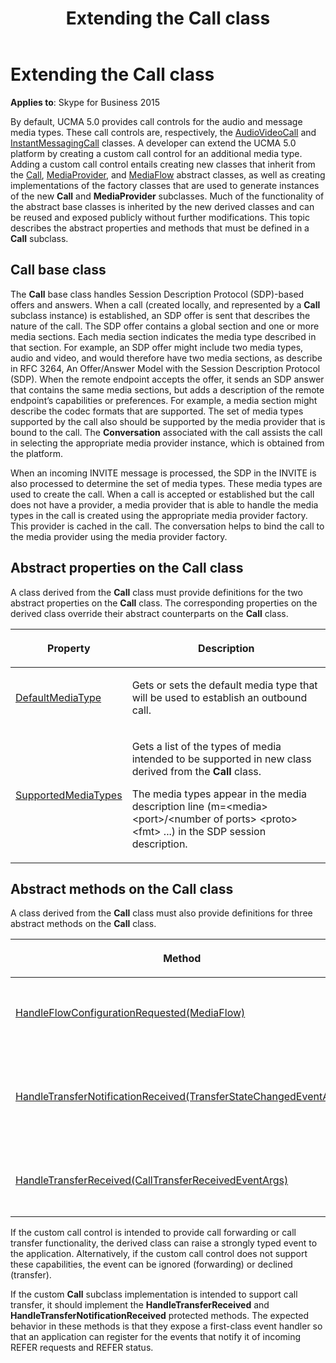 ﻿---
title: Extending the Call class
TOCTitle: Extending the Call class
ms:assetid: bdbca8eb-0809-42a2-8cb1-c4d58fe796af
ms:mtpsurl: https://msdn.microsoft.com/library/Dn466098(v=office.16)
ms:contentKeyID: 65240018
ms.date: 07/27/2015
mtps_version: v=office.16
---

# Extending the Call class


**Applies to**: Skype for Business 2015



By default, UCMA 5.0 provides call controls for the audio and message media types. These call controls are, respectively, the [AudioVideoCall](https://docs.microsoft.com/dotnet/api/microsoft.rtc.collaboration.audiovideo.audiovideocall?view=ucma-api) and [InstantMessagingCall](https://msdn.microsoft.com/library/hh161841\(v=office.16\)) classes. A developer can extend the UCMA 5.0 platform by creating a custom call control for an additional media type. Adding a custom call control entails creating new classes that inherit from the [Call](https://docs.microsoft.com/dotnet/api/microsoft.rtc.collaboration.call?view=ucma-api), [MediaProvider](https://docs.microsoft.com/dotnet/api/microsoft.rtc.collaboration.componentmodel.mediaprovider?view=ucma-api), and [MediaFlow](https://docs.microsoft.com/dotnet/api/microsoft.rtc.collaboration.componentmodel.mediaflow?view=ucma-api) abstract classes, as well as creating implementations of the factory classes that are used to generate instances of the new **Call** and **MediaProvider** subclasses. Much of the functionality of the abstract base classes is inherited by the new derived classes and can be reused and exposed publicly without further modifications. This topic describes the abstract properties and methods that must be defined in a **Call** subclass.

## Call base class

The **Call** base class handles Session Description Protocol (SDP)-based offers and answers. When a call (created locally, and represented by a **Call** subclass instance) is established, an SDP offer is sent that describes the nature of the call. The SDP offer contains a global section and one or more media sections. Each media section indicates the media type described in that section. For example, an SDP offer might include two media types, audio and video, and would therefore have two media sections, as describe in RFC 3264, An Offer/Answer Model with the Session Description Protocol (SDP). When the remote endpoint accepts the offer, it sends an SDP answer that contains the same media sections, but adds a description of the remote endpoint’s capabilities or preferences. For example, a media section might describe the codec formats that are supported. The set of media types supported by the call also should be supported by the media provider that is bound to the call. The **Conversation** associated with the call assists the call in selecting the appropriate media provider instance, which is obtained from the platform.

When an incoming INVITE message is processed, the SDP in the INVITE is also processed to determine the set of media types. These media types are used to create the call. When a call is accepted or established but the call does not have a provider, a media provider that is able to handle the media types in the call is created using the appropriate media provider factory. This provider is cached in the call. The conversation helps to bind the call to the media provider using the media provider factory.

## Abstract properties on the Call class

A class derived from the **Call** class must provide definitions for the two abstract properties on the **Call** class. The corresponding properties on the derived class override their abstract counterparts on the **Call** class.

<table>
<colgroup>
<col />
<col />
</colgroup>
<thead>
<tr class="header">
<th><p>Property</p></th>
<th><p>Description</p></th>
</tr>
</thead>
<tbody>
<tr class="odd">
<td><p><a href="https://msdn.microsoft.com/library/hh381972(v=office.16)">DefaultMediaType</a></p></td>
<td><p>Gets or sets the default media type that will be used to establish an outbound call.</p></td>
</tr>
<tr class="even">
<td><p><a href="https://msdn.microsoft.com/library/hh350179(v=office.16)">SupportedMediaTypes</a></p></td>
<td><p>Gets a list of the types of media intended to be supported in new class derived from the <strong>Call</strong> class.</p>
<p>The media types appear in the media description line (m=&lt;media&gt; &lt;port&gt;/&lt;number of ports&gt; &lt;proto&gt; &lt;fmt&gt; ...) in the SDP session description.</p></td>
</tr>
</tbody>
</table>


## Abstract methods on the Call class

A class derived from the **Call** class must also provide definitions for three abstract methods on the **Call** class.

<table>
<colgroup>
<col />
<col style="width: 50%" />
</colgroup>
<thead>
<tr class="header">
<th><p>Method</p></th>
<th><p>Description</p></th>
</tr>
</thead>
<tbody>
<tr class="odd">
<td><p><a href="https://msdn.microsoft.com/library/hh350189(v=office.16)">HandleFlowConfigurationRequested(MediaFlow)</a></p></td>
<td><p>Synchronously raises the flow to the application.</p>
<p>protected abstract bool HandleFlowConfigurationRequested(MediaFlow mediaFlow)</p></td>
</tr>
<tr class="even">
<td><p><a href="https://docs.microsoft.com/dotnet/api/microsoft.rtc.collaboration.call.handletransfernotificationreceived?view=ucma-api">HandleTransferNotificationReceived(TransferStateChangedEventArgs)</a></p></td>
<td><p>Handles a transfer notification event in a class derived from the <strong>Call</strong> class.</p>
<p>protected abstract void HandleTransferNotificationReceived(TransferStateChangedEventArgs e)</p></td>
</tr>
<tr class="odd">
<td><p><a href="https://docs.microsoft.com/dotnet/api/microsoft.rtc.collaboration.call.handletransferreceived?view=ucma-api">HandleTransferReceived(CallTransferReceivedEventArgs)</a></p></td>
<td><p>Handles a transfer event in a class derived from the <strong>Call</strong> class.</p>
<p>protected abstract void HandleTransferReceived(CallTransferReceivedEventArgs e)</p></td>
</tr>
</tbody>
</table>


If the custom call control is intended to provide call forwarding or call transfer functionality, the derived class can raise a strongly typed event to the application. Alternatively, if the custom call control does not support these capabilities, the event can be ignored (forwarding) or declined (transfer).

If the custom **Call** subclass implementation is intended to support call transfer, it should implement the **HandleTransferReceived** and **HandleTransferNotificationReceived** protected methods. The expected behavior in these methods is that they expose a first-class event handler so that an application can register for the events that notify it of incoming REFER requests and REFER status.

